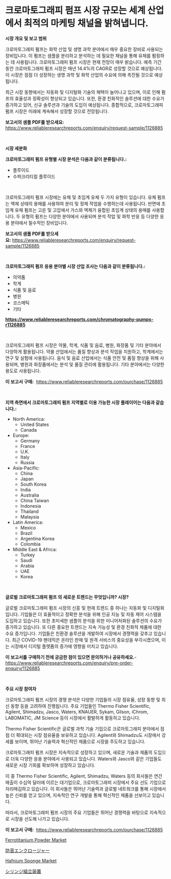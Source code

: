<p><h1>크로마토그래피 펌프 시장 규모는 세계 산업에서 최적의 마케팅 채널을 밝혀냅니다.</h1></p><p><strong>시장 개요 및 보고 범위</strong></p>
<p><p>크로마토그래피 펌프는 화학 산업 및 생명 과학 분야에서 매우 중요한 장비로 사용되는 장비입니다. 이 펌프는 샘플을 분리하고 분석하는 데 필요한 채널을 통해 유체를 펌핑하는 데 사용됩니다. 크로마토그래피 펌프 시장은 현재 전망이 매우 밝습니다. 예측 기간 동안 크로마토그래피 펌프 시장은 매년 14.4%의 CAGR로 성장할 것으로 예상됩니다. 이 시장은 점점 더 성장하는 생명 과학 및 화학 산업의 수요에 의해 촉진될 것으로 예상됩니다.</p><p>최근 시장 동향에서는 자동화 및 디지털화 기술의 채택이 늘어나고 있으며, 이로 인해 펌프의 효율성과 정확성이 향상되고 있습니다. 또한, 환경 친화적인 솔루션에 대한 수요가 증가하고 있어, 신규 솔루션과 기술의 도입이 예상됩니다. 종합적으로, 크로마토그래피 펌프 시장은 미래에 계속해서 성장할 것으로 전망됩니다.</p></p>
<p><strong>보고서의 샘플 PDF를 받으세요:</strong> <a href="https://www.reliableresearchreports.com/enquiry/request-sample/1126885">https://www.reliableresearchreports.com/enquiry/request-sample/1126885</a></p>
<p>&nbsp;</p>
<p><strong>시장 세분화</strong></p>
<p><strong>크로마토그래피 펌프 유형별 시장 분석은 다음과 같이 분류됩니다.:</strong></p>
<p><ul><li>플루이드</li><li>수퍼크리티컬 플루이드</li></ul></p>
<p>&nbsp;</p>
<p><p>크로마토그래피 펌프 시장에는 유체 및 초임계 유체 두 가지 유형이 있습니다. 유체 펌프는 액체 상태의 용매를 사용하여 분리 및 정제 작업을 수행하는데 사용됩니다. 반면에 초임계 유체 펌프는 고온 및 고압에서 가스와 액체가 융합된 초임계 상태의 용매를 사용합니다. 두 유형의 펌프는 다양한 분야에서 사용되며 분석 작업 및 화학 반응 등 다양한 응용 분야에서 필수적인 장비입니다.</p></p>
<p><strong>보고서의 샘플 PDF를 받으세요:</strong>&nbsp;<a href="https://www.reliableresearchreports.com/enquiry/request-sample/1126885">https://www.reliableresearchreports.com/enquiry/request-sample/1126885</a></p>
<p>&nbsp;</p>
<p><strong> 크로마토그래피 펌프 응용 분야별 시장 산업 조사는 다음과 같이 분류됩니다.:</strong></p>
<p><ul><li>의약품</li><li>학계</li><li>식품 및 음료</li><li>병원</li><li>코스메틱</li><li>기타</li></ul></p>
<p><strong><a href="https://www.reliableresearchreports.com/chromatography-pumps-r1126885">https://www.reliableresearchreports.com/chromatography-pumps-r1126885</a></strong></p>
<p>&nbsp;</p>
<p><p>크로마토그래피 펌프 시장은 약물, 학계, 식품 및 음료, 병원, 화장품 및 기타 분야에서 다양하게 활용됩니다. 약물 산업에서는 품질 향상과 분석 작업을 지원하고, 학계에서는 연구 및 실험에 사용됩니다. 음식 및 음료 산업에서는 식품 안전 및 품질 향상을 위해 사용되며, 병원과 화장품에서는 분석 및 품질 관리에 활용됩니다. 기타 분야에서는 다양한 용도로 사용됩니다.</p></p>
<p><strong>이 보고서 구매:</strong>&nbsp; <a href="https://www.reliableresearchreports.com/purchase/1126885">https://www.reliableresearchreports.com/purchase/1126885</a></p>
<p>&nbsp;</p>
<p><strong>지역 측면에서 크로마토그래피 펌프 지역별로 이용 가능한 시장 플레이어는 다음과 같습니다.:</strong></p>
<p><ul>
    <li>
        North America:
        <ul>
            <li>United States</li>
            <li>Canada</li>
        </ul>
    </li>
    <li>
        Europe:
        <ul>
            <li>Germany</li>
            <li>France</li>
            <li>U.K.</li>
            <li>Italy</li>
            <li>Russia</li>
        </ul>
    </li>
    <li>
        Asia-Pacific:
        <ul>
            <li>China</li>
            <li>Japan</li>
            <li>South Korea</li>
            <li>India</li>
            <li>Australia</li>
            <li>China Taiwan</li>
            <li>Indonesia</li>
            <li>Thailand</li>
            <li>Malaysia</li>
        </ul>
    </li>
    <li>
        Latin America:
        <ul>
            <li>Mexico</li>
            <li>Brazil</li>
            <li>Argentina Korea</li>
            <li>Colombia</li>
        </ul>
    </li>
    <li>
        Middle East & Africa:
        <ul>
            <li>Turkey</li>
            <li>Saudi</li>
            <li>Arabia</li>
            <li>UAE</li>
            <li>Korea</li>
        </ul>
    </li>
    </ul></p>
<p>&nbsp;</p>
<p><strong>글로벌 크로마토그래피 펌프 의 새로운 트렌드는 무엇입니까? 시장?</strong></p>
<p><p>글로벌 크로마토그래피 펌프 시장의 신흥 및 현재 트렌드 중 하나는 자동화 및 디지털화입니다. 기업들은 더 효율적이고 정확한 분석을 위해 인공 지능 및 자동 제어 시스템을 도입하고 있습니다. 또한 초미세한 샘플의 분석을 위한 미니어처화된 솔루션의 수요가 증가하고 있습니다. 또 다른 중요한 트렌드는 지속 가능성 및 환경 친화적 제품에 대한 수요 증가입니다. 기업들은 친환경 솔루션을 개발하여 시장에서 경쟁력을 갖추고 있습니다. 최근 COVID-19 팬데믹은 온라인 판매 및 원격 서비스의 중요성을 부각시켰으며, 이는 시장에서 디지털 플랫폼의 증가에 영향을 미치고 있습니다.</p></p>
<p><strong>이 보고서를 구매하기 전에 궁금한 점이 있으면 문의하거나 공유하세요.</strong>- <a href="https://www.reliableresearchreports.com/enquiry/pre-order-enquiry/1126885">https://www.reliableresearchreports.com/enquiry/pre-order-enquiry/1126885</a></p>
<p>&nbsp;</p>
<p><strong>주요 시장 참여자</strong></p>
<p><p>크로마토그래피 펌프 시장의 경쟁 분석은 다양한 기업들의 시장 점유율, 성장 동향 및 최신 동향 등을 고려하여 진행됩니다. 주요 기업들인 Thermo Fisher Scientific, Agilent, Shimadzu, Jasco, Waters, KNAUER, Sykam, Gilson, iChrom, LABOMATIC, JM Science 등이 시장에서 활발하게 활동하고 있습니다. </p><p>Thermo Fisher Scientific은 글로벌 과학 기술 기업으로 크로마토그래피 분야에서 점점 더 확대되는 시장 점유율을 보유하고 있습니다. Agilent와 Shimadzu도 시장에서 강세를 보이며, 뛰어난 기술력과 혁신적인 제품으로 시장을 주도하고 있습니다.</p><p>크로마토그래피 펌프 시장은 지속적으로 성장하고 있으며, 새로운 기술과 제품의 도입으로 더욱 다양한 응용 분야에서 사용되고 있습니다. Waters와 Jasco와 같은 기업들도 새로운 시장 기회를 확보하며 성장하고 있습니다.</p><p>이 중 Thermo Fisher Scientific, Agilent, Shimadzu, Waters 등의 회사들은 연간 매출이 수십억 달러에 이르는 대기업으로, 크로마토그래피 시장에서 주요 선도 기업으로 자리매김하고 있습니다. 이 회사들은 뛰어난 기술력과 글로벌 네트워크를 통해 시장에서 높은 신뢰를 얻고 있으며, 지속적인 연구 개발을 통해 혁신적인 제품을 선보이고 있습니다. </p><p>따라서, 크로마토그래피 펌프 시장의 주요 기업들은 뛰어난 경쟁력을 바탕으로 지속적으로 시장을 선도해 나가고 있습니다.</p></p>
<p><strong>이 보고서 구매:</strong>&nbsp;&nbsp;<a href="https://www.reliableresearchreports.com/purchase/1126885">https://www.reliableresearchreports.com/purchase/1126885</a></p>
<p><p><a href="https://www.linkedin.com/pulse/ferrotitanium-powder-market-insights-players-forecast-till-rpltc?trackingId=rxva%2FOVwFTPx81ZuGCHzww%3D%3D">Ferrotitanium Powder Market</a></p><p><a href="https://github.com/mcbeesbxa270/Market-Research-Report-List-1/blob/main/228983026667.md">防音エンクロージャー</a></p><p><a href="https://www.linkedin.com/pulse/hafnium-sponge-market-furnish-information-size-share-dynamics-wzkzc?trackingId=lP2hzmQkiGXs3Gf4ZZfyHw%3D%3D">Hafnium Sponge Market</a></p><p><a href="https://github.com/ksxzwxabcuynh011/Market-Research-Report-List-1/blob/main/293268926666.md">シリンジ組立装置</a></p></p>